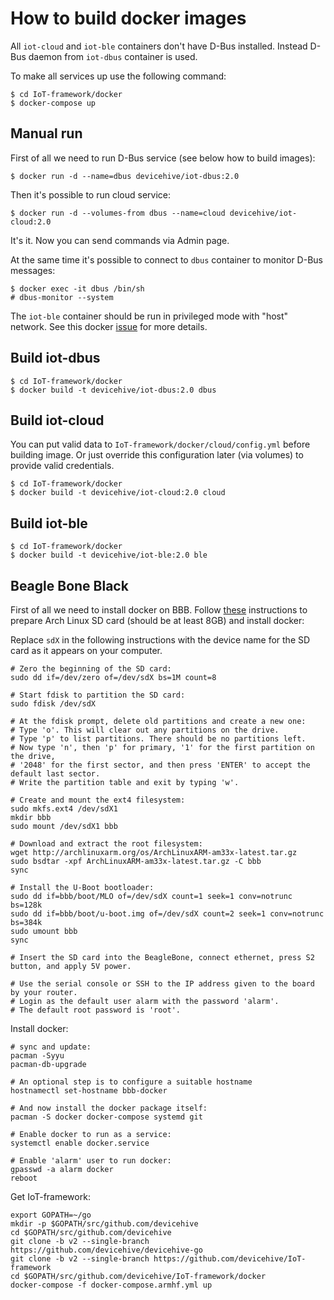# How to build docker images

All `iot-cloud` and `iot-ble` containers don't have D-Bus installed.
Instead D-Bus daemon from `iot-dbus` container is used.

To make all services up use the following command:

```{.sh}
$ cd IoT-framework/docker
$ docker-compose up
```

## Manual run

First of all we need to run D-Bus service (see below how to build images):

```{.sh}
$ docker run -d --name=dbus devicehive/iot-dbus:2.0
```

Then it's possible to run cloud service:

```{.sh}
$ docker run -d --volumes-from dbus --name=cloud devicehive/iot-cloud:2.0
```

It's it. Now you can send commands via Admin page.

At the same time it's possible to connect to `dbus` container to monitor D-Bus messages:

```{.sh}
$ docker exec -it dbus /bin/sh
# dbus-monitor --system
```

The `iot-ble` container should be run in privileged mode with "host" network.
See this docker [issue](https://github.com/docker/docker/issues/16208) for more details.


## Build iot-dbus
```{.sh}
$ cd IoT-framework/docker
$ docker build -t devicehive/iot-dbus:2.0 dbus
```

## Build iot-cloud
You can put valid data to `IoT-framework/docker/cloud/config.yml` before building image.
Or just override this configuration later (via volumes) to provide valid credentials.

```{.sh}
$ cd IoT-framework/docker
$ docker build -t devicehive/iot-cloud:2.0 cloud
```

## Build iot-ble
```{.sh}
$ cd IoT-framework/docker
$ docker build -t devicehive/iot-ble:2.0 ble
```

## Beagle Bone Black

First of all we need to install docker on BBB. Follow [these](https://www.element14.com/community/people/markfink/blog/2015/02/05/using-docker-on-beaglebone-black) instructions to prepare Arch Linux SD card (should be at least 8GB) and install docker:

Replace `sdX` in the following instructions with the device name
for the SD card as it appears on your computer.

```{.sh}
# Zero the beginning of the SD card:
sudo dd if=/dev/zero of=/dev/sdX bs=1M count=8

# Start fdisk to partition the SD card:
sudo fdisk /dev/sdX

# At the fdisk prompt, delete old partitions and create a new one:
# Type 'o'. This will clear out any partitions on the drive.
# Type 'p' to list partitions. There should be no partitions left.
# Now type 'n', then 'p' for primary, '1' for the first partition on the drive,
# '2048' for the first sector, and then press 'ENTER' to accept the default last sector.
# Write the partition table and exit by typing 'w'.

# Create and mount the ext4 filesystem:
sudo mkfs.ext4 /dev/sdX1
mkdir bbb
sudo mount /dev/sdX1 bbb

# Download and extract the root filesystem:
wget http://archlinuxarm.org/os/ArchLinuxARM-am33x-latest.tar.gz
sudo bsdtar -xpf ArchLinuxARM-am33x-latest.tar.gz -C bbb
sync

# Install the U-Boot bootloader:
sudo dd if=bbb/boot/MLO of=/dev/sdX count=1 seek=1 conv=notrunc bs=128k
sudo dd if=bbb/boot/u-boot.img of=/dev/sdX count=2 seek=1 conv=notrunc bs=384k
sudo umount bbb
sync

# Insert the SD card into the BeagleBone, connect ethernet, press S2 button, and apply 5V power.

# Use the serial console or SSH to the IP address given to the board by your router.
# Login as the default user alarm with the password 'alarm'.
# The default root password is 'root'.
```

Install docker:

```{.sh}
# sync and update:
pacman -Syyu
pacman-db-upgrade

# An optional step is to configure a suitable hostname
hostnamectl set-hostname bbb-docker

# And now install the docker package itself:
pacman -S docker docker-compose systemd git

# Enable docker to run as a service:
systemctl enable docker.service

# Enable 'alarm' user to run docker:
gpasswd -a alarm docker
reboot
```

Get IoT-framework:

```{.sh}
export GOPATH=~/go
mkdir -p $GOPATH/src/github.com/devicehive
cd $GOPATH/src/github.com/devicehive
git clone -b v2 --single-branch https://github.com/devicehive/devicehive-go
git clone -b v2 --single-branch https://github.com/devicehive/IoT-framework
cd $GOPATH/src/github.com/devicehive/IoT-framework/docker
docker-compose -f docker-compose.armhf.yml up
```
